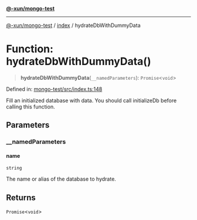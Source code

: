 [**@-xun/mongo-test**](../../README.md)

***

[@-xun/mongo-test](../../README.md) / [index](../README.md) / hydrateDbWithDummyData

# Function: hydrateDbWithDummyData()

> **hydrateDbWithDummyData**(`__namedParameters`): `Promise`\<`void`\>

Defined in: [mongo-test/src/index.ts:148](https://github.com/Xunnamius/mongo-utils/blob/7bdf5df8efa1ef93abd7bb3fdb53c4692e49a788/packages/mongo-test/src/index.ts#L148)

Fill an initialized database with data. You should call initializeDb
before calling this function.

## Parameters

### \_\_namedParameters

#### name

`string`

The name or alias of the database to hydrate.

## Returns

`Promise`\<`void`\>
